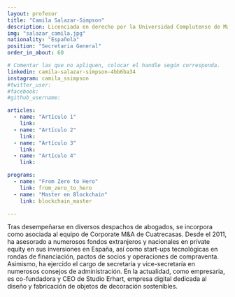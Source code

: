 ```yaml
---
layout: profesor
title: "Camila Salazar-Simpson"
description: Licenciada en derecho por la Universidad Complutense de Madrid.
img: "salazar_camila.jpg"
nationality: "Española"
position: "Secretaria General"
order_in_about: 60

# Comentar las que no apliquen, colocar el handle según corresponda.
linkedin: camila-salazar-simpson-4bb6ba34
instagram: camila_ssimpson
#twitter_user:
#facebook:
#github_username:

articles:
  - name: "Artículo 1"
    link:
  - name: "Artículo 2"
    link:
  - name: "Artículo 3"
    link:
  - name: "Artículo 4"
    link:

programs:
  - name: "From Zero to Hero"
    link: from_zero_to_hero
  - name: "Master en Blockchain"
    link: blockchain_master

---
```



Tras desempeñarse en diversos despachos de abogados, se incorpora como asociada
al equipo de Corporate M&A de Cuatrecasas. Desde el 2011, ha asesorado a
numerosos fondos extranjeros y nacionales en prívate equity en sus inversiones
en España, así como start-ups tecnológicas en rondas de financiación, pactos de
socios y operaciones de compraventa.
Asimismo, ha ejercido el cargo de secretaría y vice-secretaría en numerosos
consejos de administración.
En la actualidad, como empresaria, es co-fundadora y CEO de Studio Erhart,
empresa digital dedicada al diseño y fabricación de objetos de decoración
sostenibles.

